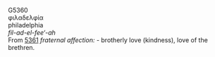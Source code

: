 G5360  
φιλαδελφία  
philadelphia  
*fil-ad-el-fee‘-ah*  
From [5361](g5361) *fraternal* *affection:* - brotherly love (kindness),
love of the brethren.  
